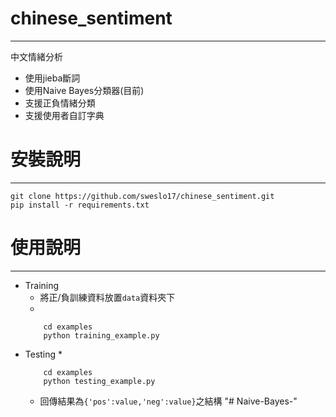 # chinese_sentiment
----------------------

中文情緒分析 

* 使用jieba斷詞
* 使用Naive Bayes分類器(目前)
* 支援正負情緒分類
* 支援使用者自訂字典

# 安裝說明
-----------------------
```
git clone https://github.com/sweslo17/chinese_sentiment.git
pip install -r requirements.txt
```

# 使用說明
----------------------
* Training
	* 將正/負訓練資料放置`data`資料夾下
	* 
	```
		cd examples
		python training_example.py
	```
* Testing
	* 
	```
		cd examples
		python testing_example.py
	```
	* 回傳結果為`{'pos':value,'neg':value}`之結構
"# Naive-Bayes-" 
